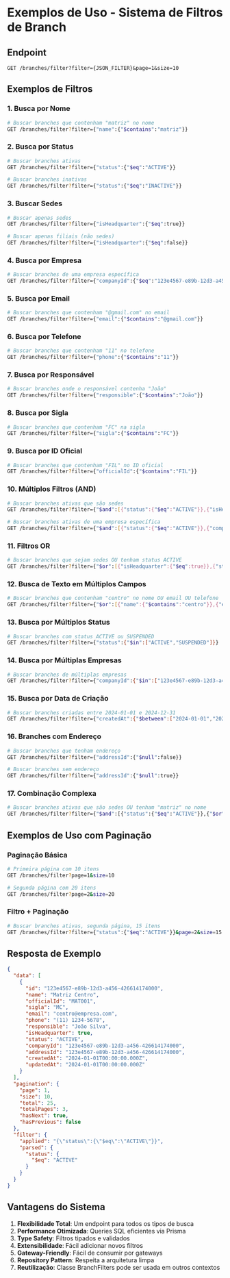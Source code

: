 # Exemplos de Uso - Sistema de Filtros de Branch

## Endpoint

```
GET /branches/filter?filter={JSON_FILTER}&page=1&size=10
```

## Exemplos de Filtros

### 1. Busca por Nome
```bash
# Buscar branches que contenham "matriz" no nome
GET /branches/filter?filter={"name":{"$contains":"matriz"}}
```

### 2. Busca por Status
```bash
# Buscar branches ativas
GET /branches/filter?filter={"status":{"$eq":"ACTIVE"}}

# Buscar branches inativas
GET /branches/filter?filter={"status":{"$eq":"INACTIVE"}}
```

### 3. Buscar Sedes
```bash
# Buscar apenas sedes
GET /branches/filter?filter={"isHeadquarter":{"$eq":true}}

# Buscar apenas filiais (não sedes)
GET /branches/filter?filter={"isHeadquarter":{"$eq":false}}
```

### 4. Busca por Empresa
```bash
# Buscar branches de uma empresa específica
GET /branches/filter?filter={"companyId":{"$eq":"123e4567-e89b-12d3-a456-426614174000"}}
```

### 5. Busca por Email
```bash
# Buscar branches que contenham "@gmail.com" no email
GET /branches/filter?filter={"email":{"$contains":"@gmail.com"}}
```

### 6. Busca por Telefone
```bash
# Buscar branches que contenham "11" no telefone
GET /branches/filter?filter={"phone":{"$contains":"11"}}
```

### 7. Busca por Responsável
```bash
# Buscar branches onde o responsável contenha "João"
GET /branches/filter?filter={"responsible":{"$contains":"João"}}
```

### 8. Busca por Sigla
```bash
# Buscar branches que contenham "FC" na sigla
GET /branches/filter?filter={"sigla":{"$contains":"FC"}}
```

### 9. Busca por ID Oficial
```bash
# Buscar branches que contenham "FIL" no ID oficial
GET /branches/filter?filter={"officialId":{"$contains":"FIL"}}
```

### 10. Múltiplos Filtros (AND)
```bash
# Buscar branches ativas que são sedes
GET /branches/filter?filter={"$and":[{"status":{"$eq":"ACTIVE"}},{"isHeadquarter":{"$eq":true}}]}

# Buscar branches ativas de uma empresa específica
GET /branches/filter?filter={"$and":[{"status":{"$eq":"ACTIVE"}},{"companyId":{"$eq":"123e4567-e89b-12d3-a456-426614174000"}}]}
```

### 11. Filtros OR
```bash
# Buscar branches que sejam sedes OU tenham status ACTIVE
GET /branches/filter?filter={"$or":[{"isHeadquarter":{"$eq":true}},{"status":{"$eq":"ACTIVE"}}]}
```

### 12. Busca de Texto em Múltiplos Campos
```bash
# Buscar branches que contenham "centro" no nome OU email OU telefone
GET /branches/filter?filter={"$or":[{"name":{"$contains":"centro"}},{"email":{"$contains":"centro"}},{"phone":{"$contains":"centro"}}]}
```

### 13. Busca por Múltiplos Status
```bash
# Buscar branches com status ACTIVE ou SUSPENDED
GET /branches/filter?filter={"status":{"$in":["ACTIVE","SUSPENDED"]}}
```

### 14. Busca por Múltiplas Empresas
```bash
# Buscar branches de múltiplas empresas
GET /branches/filter?filter={"companyId":{"$in":["123e4567-e89b-12d3-a456-426614174000","987fcdeb-51a2-43d1-b789-123456789abc"]}}
```

### 15. Busca por Data de Criação
```bash
# Buscar branches criadas entre 2024-01-01 e 2024-12-31
GET /branches/filter?filter={"createdAt":{"$between":["2024-01-01","2024-12-31"]}}
```

### 16. Branches com Endereço
```bash
# Buscar branches que tenham endereço
GET /branches/filter?filter={"addressId":{"$null":false}}

# Buscar branches sem endereço
GET /branches/filter?filter={"addressId":{"$null":true}}
```

### 17. Combinação Complexa
```bash
# Buscar branches ativas que são sedes OU tenham "matriz" no nome
GET /branches/filter?filter={"$and":[{"status":{"$eq":"ACTIVE"}},{"$or":[{"isHeadquarter":{"$eq":true}},{"name":{"$contains":"matriz"}}]}]}
```

## Exemplos de Uso com Paginação

### Paginação Básica
```bash
# Primeira página com 10 itens
GET /branches/filter?page=1&size=10

# Segunda página com 20 itens
GET /branches/filter?page=2&size=20
```

### Filtro + Paginação
```bash
# Buscar branches ativas, segunda página, 15 itens
GET /branches/filter?filter={"status":{"$eq":"ACTIVE"}}&page=2&size=15
```

## Resposta de Exemplo

```json
{
  "data": [
    {
      "id": "123e4567-e89b-12d3-a456-426614174000",
      "name": "Matriz Centro",
      "officialId": "MAT001",
      "sigla": "MC",
      "email": "centro@empresa.com",
      "phone": "(11) 1234-5678",
      "responsible": "João Silva",
      "isHeadquarter": true,
      "status": "ACTIVE",
      "companyId": "123e4567-e89b-12d3-a456-426614174000",
      "addressId": "123e4567-e89b-12d3-a456-426614174000",
      "createdAt": "2024-01-01T00:00:00.000Z",
      "updatedAt": "2024-01-01T00:00:00.000Z"
    }
  ],
  "pagination": {
    "page": 1,
    "size": 10,
    "total": 25,
    "totalPages": 3,
    "hasNext": true,
    "hasPrevious": false
  },
  "filter": {
    "applied": "{\"status\":{\"$eq\":\"ACTIVE\"}}",
    "parsed": {
      "status": {
        "$eq": "ACTIVE"
      }
    }
  }
}
```

## Vantagens do Sistema

1. **Flexibilidade Total**: Um endpoint para todos os tipos de busca
2. **Performance Otimizada**: Queries SQL eficientes via Prisma
3. **Type Safety**: Filtros tipados e validados
4. **Extensibilidade**: Fácil adicionar novos filtros
5. **Gateway-Friendly**: Fácil de consumir por gateways
6. **Repository Pattern**: Respeita a arquitetura limpa
7. **Reutilização**: Classe BranchFilters pode ser usada em outros contextos 